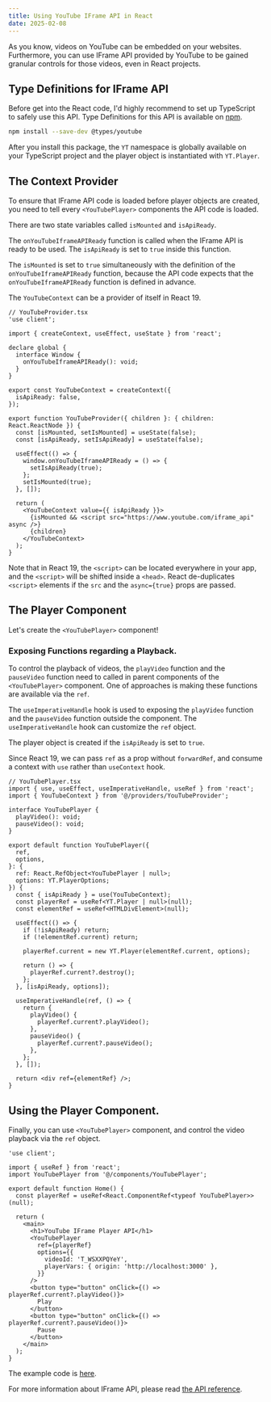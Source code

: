 ```yaml
---
title: Using YouTube IFrame API in React
date: 2025-02-08
---
```


As you know, videos on YouTube can be embedded on your websites. Furthermore, you can use IFrame API provided by YouTube to be gained granular controls for those videos, even in React projects.

## Type Definitions for IFrame API

Before get into the React code, I'd highly recommend to set up TypeScript to safely use this API. Type Definitions for this API is available on [npm](https://www.npmjs.com/package/@types/youtube).

```bash
npm install --save-dev @types/youtube
```

After you install this package, the `YT` namespace is globally available on your TypeScript project and the player object is instantiated with `YT.Player`.

## The Context Provider

To ensure that IFrame API code is loaded before player objects are created, you need to tell every `<YouTubePlayer>` components the API code is loaded.

There are two state variables called `isMounted` and `isApiReady`.

The `onYouTubeIframeAPIReady` function is called when the IFrame API is ready to be used. The `isApiReady` is set to `true` inside this function.

The `isMounted` is set to `true` simultaneously with the definition of the `onYouTubeIframeAPIReady` function, because the API code expects that the `onYouTubeIframeAPIReady` function is defined in advance.

The `YouTubeContext` can be a provider of itself in React 19.

```tsx
// YouTubeProvider.tsx
'use client';

import { createContext, useEffect, useState } from 'react';

declare global {
  interface Window {
    onYouTubeIframeAPIReady(): void;
  }
}

export const YouTubeContext = createContext({
  isApiReady: false,
});

export function YouTubeProvider({ children }: { children: React.ReactNode }) {
  const [isMounted, setIsMounted] = useState(false);
  const [isApiReady, setIsApiReady] = useState(false);

  useEffect(() => {
    window.onYouTubeIframeAPIReady = () => {
      setIsApiReady(true);
    };
    setIsMounted(true);
  }, []);

  return (
    <YouTubeContext value={{ isApiReady }}>
      {isMounted && <script src="https://www.youtube.com/iframe_api" async />}
      {children}
    </YouTubeContext>
  );
}
```

Note that in React 19, the `<script>` can be located everywhere in your app, and the `<script>` will be shifted inside a `<head>`. React de-duplicates `<script>` elements if the `src` and the `async={true}` props are passed.

## The Player Component

Let's create the `<YouTubePlayer>` component!

### Exposing Functions regarding a Playback.

To control the playback of videos, the `playVideo` function and the `pauseVideo` function need to called in parent components of the `<YouTubePlayer>` component. One of approaches is making these functions are available via the `ref`.

The `useImperativeHandle` hook is used to exposing the `playVideo` function and the `pauseVideo` function outside the component. The `useImperativeHandle` hook can customize the `ref` object.

The player object is created if the `isApiReady` is set to `true`.

Since React 19, we can pass `ref` as a prop without `forwardRef`, and consume a context with `use` rather than `useContext` hook.

```tsx
// YouTubePlayer.tsx
import { use, useEffect, useImperativeHandle, useRef } from 'react';
import { YouTubeContext } from '@/providers/YouTubeProvider';

interface YouTubePlayer {
  playVideo(): void;
  pauseVideo(): void;
}

export default function YouTubePlayer({
  ref,
  options,
}: {
  ref: React.RefObject<YouTubePlayer | null>;
  options: YT.PlayerOptions;
}) {
  const { isApiReady } = use(YouTubeContext);
  const playerRef = useRef<YT.Player | null>(null);
  const elementRef = useRef<HTMLDivElement>(null);

  useEffect(() => {
    if (!isApiReady) return;
    if (!elementRef.current) return;

    playerRef.current = new YT.Player(elementRef.current, options);

    return () => {
      playerRef.current?.destroy();
    };
  }, [isApiReady, options]);

  useImperativeHandle(ref, () => {
    return {
      playVideo() {
        playerRef.current?.playVideo();
      },
      pauseVideo() {
        playerRef.current?.pauseVideo();
      },
    };
  }, []);

  return <div ref={elementRef} />;
}
```

## Using the Player Component.

Finally, you can use `<YouTubePlayer>` component, and control the video playback via the `ref` object.

```tsx
'use client';

import { useRef } from 'react';
import YouTubePlayer from '@/components/YouTubePlayer';

export default function Home() {
  const playerRef = useRef<React.ComponentRef<typeof YouTubePlayer>>(null);

  return (
    <main>
      <h1>YouTube IFrame Player API</h1>
      <YouTubePlayer
        ref={playerRef}
        options={{
          videoId: 'T_WSXXPQYeY',
          playerVars: { origin: 'http://localhost:3000' },
        }}
      />
      <button type="button" onClick={() => playerRef.current?.playVideo()}>
        Play
      </button>
      <button type="button" onClick={() => playerRef.current?.pauseVideo()}>
        Pause
      </button>
    </main>
  );
}
```

The example code is [here](https://github.com/m-kawafuji/youtube-iframe-player-api-demo/tree/main).

For more information about IFrame API, please read [the API reference](https://developers.google.com/youtube/iframe_api_reference).
